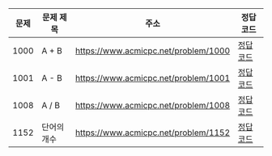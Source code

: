 | 문제 | 문제 제목   | 주소                                 | 정답 코드                   |
| ---- | ----------- | ------------------------------------ | --------------------------- |
| 1000 | A + B       | https://www.acmicpc.net/problem/1000 | [정답 코드](./0x01/1000.js) |
| 1001 | A - B       | https://www.acmicpc.net/problem/1001 | [정답 코드](./0x01/1001.js) |
| 1008 | A / B       | https://www.acmicpc.net/problem/1008 | [정답 코드](./0x01/1008.js) |
| 1152 | 단어의 개수 | https://www.acmicpc.net/problem/1152 | [정답 코드](./0x01/1152.js) |
